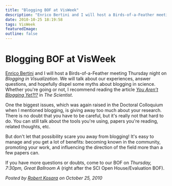 ```yaml
---
title: "Blogging BOF at VisWeek"
description: "Enrico Bertini and I will host a Birds-of-a-Feather meeting Thursday night on Blogging in Visualization. We will talk about our experiences, answer questions, and hopefully dispel some myths about blogging in science. Whether you're going or not, I recommend reading the article You Aren’t Blogging Yet?!? in The Scientist."
date: 2010-10-25 18:19:58
tags: VisWeek
featuredImage:
outline: false
---
```


# Blogging BOF at VisWeek

<a href="http://fellinlovewithdata.com/">Enrico Bertini</a> and I will host a Birds-of-a-Feather meeting Thursday night on <em>Blogging in Visualization</em>. We will talk about our experiences, answer questions, and hopefully dispel some myths about blogging in science. Whether you're going or not, I recommend reading the article <em><a href="http://www.the-scientist.com/article/display/57713/">You Aren’t Blogging Yet?!?</a></em> in <em>The Scientist</em>.

One the biggest issues, which was again raised in the Doctoral Colloquium when I mentioned blogging, is giving away too much about your research. There is no doubt that you have to be careful, but it's really not that hard to do. You can still talk about the tools you're using, papers you're reading, related thoughts, etc.

But don't let that possibility scare you away from blogging! It's easy to manage and you get a lot of benefits: becoming known in the community, promoting your work, and influencing the direction of the field more than a few papers can.

If you have more questions or doubts, come to our BOF on <em>Thursday, 7:30pm, Great Ballroom A</em> (right after the SCI Open House/Evaluation BOF).


_Posted by <a href="/about">Robert Kosara</a> on October 25, 2010_


